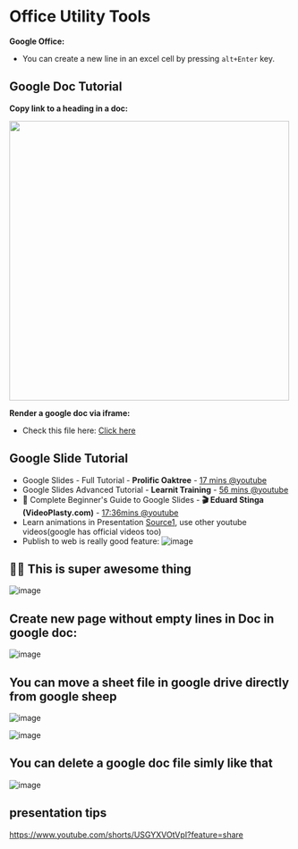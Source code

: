 # Office Utility Tools

**Google Office:**
- You can create a new line in an excel cell by pressing `alt+Enter` key.

## Google Doc Tutorial

**Copy link to a heading in a doc:**

<img width="500" src="https://github.com/sahilrajput03/sahilrajput03/assets/31458531/40b4d105-33e6-445b-8e27-961dee631f85" />

**Render a google doc via iframe:**

- Check this file here: [Click here](https://github.com/sahilrajput03/sahilrajput03/blob/main/vocab.html)

## Google Slide Tutorial

- Google Slides - Full Tutorial - **Prolific Oaktree** - [17 mins @youtube](https://www.youtube.com/watch?v=KFPB68S7L54)
- Google Slides Advanced Tutorial - **Learnit Training** - [56 mins @youtube](https://www.youtube.com/watch?v=pAATrf3NJ88)
- 📖 Complete Beginner's Guide to Google Slides - **🎬 Eduard Stinga (VideoPlasty.com)** - [17:36mins @youtube](https://youtu.be/OhshNXJtpkE)
- Learn animations in Presentation [Source1](https://www.youtube.com/watch?v=H2zAx21LxOY), use other youtube videos(google has official videos too)
- Publish to web is really good feature: ![image](https://user-images.githubusercontent.com/31458531/176400141-18c2e4ee-e97c-4a5a-b562-5679507e8bba.png)

## 🚀🚀 This is super awesome thing

![image](https://github.com/sahilrajput03/sahilrajput03/assets/31458531/3f9f58e0-9464-4f3e-936f-6c9aedda0e0d)

## Create new page without empty lines in Doc in google doc:

![image](https://user-images.githubusercontent.com/31458531/180400465-20115d09-c69a-4d50-8cad-0d479fb7c12c.png)


## You can move a sheet file in google drive directly from google sheep

![image](https://github.com/sahilrajput03/sahilrajput03/assets/31458531/0d70ec43-973d-4297-a3c2-9ddc2176cc57)

![image](https://github.com/sahilrajput03/sahilrajput03/assets/31458531/cda65b37-58ff-49c7-96f3-f753c1328358)

## You can delete a google doc file simly like that

![image](https://github.com/sahilrajput03/sahilrajput03/assets/31458531/32f19b2d-f26f-47be-9158-836848b47673)

## presentation tips

https://www.youtube.com/shorts/USGYXVOtVpI?feature=share
